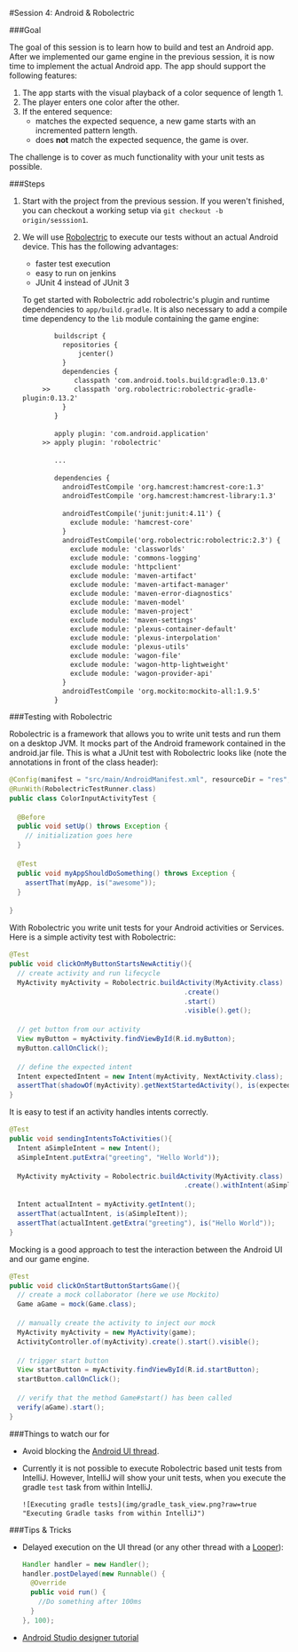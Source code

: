 #Session 4: Android & Robolectric

###Goal

The goal of this session is to learn how to build and test an Android app. After we implemented our game engine in the previous session, it is now time to implement the actual Android app. The app should support the following features:

1. The app starts with the visual playback of a color sequence of length 1.
1. The player enters one color after the other.
1. If the entered sequence: 
     * matches the expected sequence, a new game starts with an incremented pattern length.
     * does **not** match the expected sequence, the game is over.

The challenge is to cover as much functionality with your unit tests as possible.

###Steps

1. Start with the project from the previous session. If you weren't finished, you can checkout a working setup via `git checkout -b origin/sesssion1`.
1. We will use [Robolectric](http://robolectric.org/) to execute our tests without an actual Android device. This has the following advantages:
    * faster test execution
    * easy to run on jenkins
    * JUnit 4 instead of JUnit 3
     
     To get started with Robolectric add robolectric's plugin and runtime dependencies to `app/build.gradle`. It is also necessary to add a compile time dependency to the `lib` module containing the game engine: 

               buildscript {
                 repositories {
                     jcenter()
                 }
                 dependencies {
                    classpath 'com.android.tools.build:gradle:0.13.0'
            >>      classpath 'org.robolectric:robolectric-gradle-plugin:0.13.2'
                 }
               }
            
               apply plugin: 'com.android.application'
            >> apply plugin: 'robolectric'
            
               ...
            
               dependencies {
                 androidTestCompile 'org.hamcrest:hamcrest-core:1.3'
                 androidTestCompile 'org.hamcrest:hamcrest-library:1.3'

                 androidTestCompile('junit:junit:4.11') {
                   exclude module: 'hamcrest-core'
                 }
                 androidTestCompile('org.robolectric:robolectric:2.3') {
                   exclude module: 'classworlds'
                   exclude module: 'commons-logging'
                   exclude module: 'httpclient'
                   exclude module: 'maven-artifact'
                   exclude module: 'maven-artifact-manager'
                   exclude module: 'maven-error-diagnostics'
                   exclude module: 'maven-model'
                   exclude module: 'maven-project'
                   exclude module: 'maven-settings'
                   exclude module: 'plexus-container-default'
                   exclude module: 'plexus-interpolation'
                   exclude module: 'plexus-utils'
                   exclude module: 'wagon-file'
                   exclude module: 'wagon-http-lightweight'
                   exclude module: 'wagon-provider-api'
                 }
                 androidTestCompile 'org.mockito:mockito-all:1.9.5'
               }


###Testing with Robolectric 

Robolectric is a framework that allows you to write unit tests and run them on a desktop JVM. It mocks part of the Android framework contained in the android.jar file. This is what a JUnit test with Robolectric looks like (note the annotations in front of the class header):

```java
@Config(manifest = "src/main/AndroidManifest.xml", resourceDir = "res", emulateSdk = 18)
@RunWith(RobolectricTestRunner.class)
public class ColorInputActivityTest {

  @Before
  public void setUp() throws Exception {
    // initialization goes here
  }

  @Test
  public void myAppShouldDoSomething() throws Exception {
    assertThat(myApp, is("awesome"));
  }

}
```

With Robolectric you write unit tests for your Android activities or Services. Here is a simple activity test with Robolectric:

```java
@Test
public void clickOnMyButtonStartsNewActitiy(){
  // create activity and run lifecycle
  MyActivity myActivity = Robolectric.buildActivity(MyActivity.class)
                                            .create()
                                            .start()
                                            .visible().get();

  // get button from our activity
  View myButton = myActivity.findViewById(R.id.myButton);
  myButton.callOnClick();

  // define the expected intent
  Intent expectedIntent = new Intent(myActivity, NextActivity.class);
  assertThat(shadowOf(myActivity).getNextStartedActivity(), is(expectedIntent));
}
```

It is easy to test if an activity handles intents correctly. 

```java
@Test
public void sendingIntentsToActivities(){
  Intent aSimpleIntent = new Intent();
  aSimpleIntent.putExtra("greeting", "Hello World"));

  MyActivity myActivity = Robolectric.buildActivity(MyActivity.class)
                                            .create().withIntent(aSimpleIntent).get();

  Intent actualIntent = myActivity.getIntent();
  assertThat(actualIntent, is(aSimpleItent));
  assertThat(actualIntent.getExtra("greeting"), is("Hello World"));
}
```

Mocking is a good approach to test the interaction between the Android UI and our game engine.

```java
@Test
public void clickOnStartButtonStartsGame(){
  // create a mock collaborator (here we use Mockito)
  Game aGame = mock(Game.class);

  // manually create the activity to inject our mock
  MyActivity myActivity = new MyActivity(game);
  ActivityController.of(myActivity).create().start().visible();

  // trigger start button 
  View startButton = myActivity.findViewById(R.id.startButton);
  startButton.callOnClick();

  // verify that the method Game#start() has been called
  verify(aGame).start();
}
```


###Things to watch our for

- Avoid blocking the [Android UI thread](https://developer.android.com/training/multiple-threads/communicate-ui.html).
- Currently it is not possible to execute Robolectric based unit tests from IntelliJ. However, IntelliJ will show your unit tests, when you execute the gradle `test` task from within IntelliJ.

      ![Executing gradle tests](img/gradle_task_view.png?raw=true "Executing Gradle tasks from within IntelliJ")

###Tips & Tricks

- Delayed execution on the UI thread (or any other thread with a [Looper](http://developer.android.com/reference/android/os/Looper.html)):
 
    ```java
    Handler handler = new Handler();
    handler.postDelayed(new Runnable() {
      @Override
      public void run() {
        //Do something after 100ms
      }
    }, 100);
    ``` 

- [Android Studio designer tutorial](http://www.techotopia.com/index.php/Designing_a_User_Interface_using_the_Android_Studio_Designer_Tool)

